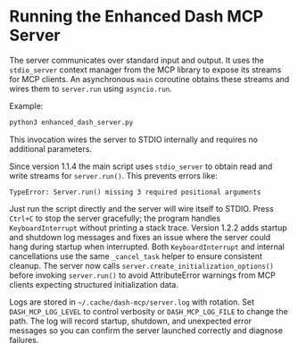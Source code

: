# Running the Enhanced Dash MCP Server

The server communicates over standard input and output. It uses the
`stdio_server` context manager from the MCP library to expose its streams
for MCP clients. An asynchronous `main` coroutine obtains these streams and
wires them to `server.run` using `asyncio.run`.

Example:

```bash
python3 enhanced_dash_server.py
```

This invocation wires the server to STDIO internally and requires no
additional parameters.

Since version 1.1.4 the main script uses `stdio_server` to obtain read and
write streams for `server.run()`. This prevents errors like:

```
TypeError: Server.run() missing 3 required positional arguments
```

Just run the script directly and the server will wire itself to STDIO.
Press `Ctrl+C` to stop the server gracefully; the program handles
`KeyboardInterrupt` without printing a stack trace. Version 1.2.2 adds startup
and shutdown log messages and fixes
an issue where the server could hang during startup when interrupted.
Both `KeyboardInterrupt` and internal cancellations use the same
`_cancel_task` helper to ensure consistent cleanup. The server now calls
`server.create_initialization_options()` before invoking `server.run()` to
avoid AttributeError warnings from MCP clients expecting structured
initialization data.

Logs are stored in `~/.cache/dash-mcp/server.log` with rotation.
Set `DASH_MCP_LOG_LEVEL` to control verbosity or `DASH_MCP_LOG_FILE`
to change the path.
The log will record startup, shutdown, and unexpected error messages so you can
confirm the server launched correctly and diagnose failures.
